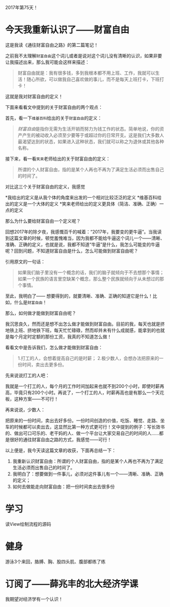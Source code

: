 2017年第75天！

# 今天我重新认识了——财富自由

这是我读《通往财富自由之路》的第二篇笔记！

之前我不太理解`财富自由`这个词儿或者是说对这个词儿没有清晰的认识，如果非要让我描述出来，那么我可能会这样来描述：

> 财富自由就是：我有很多钱，多到我根本都不用上班、工作，我就可以生活！随心所欲，可以做我自己喜欢做的事儿，而不是每天上班打卡，下班打卡！

这就是我对财富自由的定义！

下面来看看文中提到的关于财富自由的两个观点：

首先，看一下`维基百科`给出的关于`财富自由`的定义： 

> *财富自由*是指你无需为生活开销而努力为钱工作的状态。简单地说，你的资产产生的被动收入必须至少要等于或超过你的日常开支。这是我们大多数人最渴望达到的状态，如果进入这种状态，我们就可以称之为退休或其他各种名称。 

接下来，看一看`笑来`老师给出的关于财富自由的定义：

> 所谓的个人财富自由，指的是某个人再也不再为了满足生活必须而出售自己的时间了。

对比这三个关于财富自由的定义，我感觉

*我给出的定义是从我个体的角度来出发的一个相对比较泛泛的定义
*维基百科给出的定义是一个大体的定义
*笑来老师给出的定义更具体（简洁、准确、正确）一点的定义

那么为什么要给财富自由一个定义呢？

回想2017年的除夕夜，我感慨百千的喊着：“2017年，我要变的更牛逼”。当我读到这篇文章的时候，顿觉羞愧难当，因为我都不能给牛逼这个词儿一个——清晰、准确、正确的定义，也就是说，我都不知道“牛逼”是什么，我怎么可能变的牛逼呢？回到问题，不知道财富自由是什么，怎么可能做到财富自由呢？

引用原文的一句话：

> 如果我们脑子里没有一个概念的话，我们的脑子就倾向于不去想那个事情；如果一个民族的语言里空缺某个概念，那么整个民族就倾向于从未想过的那个事情。

至此，我明白了—— 想要得到的，就要清晰、准确、正确的知道它是什么！比如，什么是`财富自由`！

那么，如何做才能做到财富自由呢？

我沉思良久，然而还是想不出怎么做才能做到财富自由。目前的我，每天也就是挤地铁上班、挤地铁下班，每天忙忙碌碌，然而却并未有什么成就感，能拿到的也就是每个月定时定额的那份工资，我真的不知道怎么做！

看看文中是告诉我们，怎么做才能做到财富自由：

> 1.打工的人，会想着提高自己的是时薪；
> 2.极少数人，会想办法把原来的一份时间，卖出去更多份。

先来说说打工的人吧：

我就是一个打工的人，每个月的工作时间加起来也就不到200个小时，即使时薪再高，毕竟只有200个小时。再说了，一个打工的人，时薪再高也是有那么一个天花板，这种方案——不可行！ 

再来说说，少数人：

把原来的一份时间，卖出去好多份。一份时间创造的价值，吃饭、睡觉、走路、坐车的时候都可以卖出去，这显然比第一种方式更可行！文中提到的例子：写长效书的、做出可口可乐的、老干妈的人、做一个平台让大家交易自己的时间的人......都是很好的通往财富自由之路的方式，我感觉——可行！

以上便是，我今天读这篇文章的收获，下面再总结一下：

1. 我重新认识财富自由：所谓的个人财富自由，指的是某个人再也不再为了满足生活必须而出售自己的时间了。
2. 我明白了：想要做到一件事儿，必须对这件事儿有一个——清晰、准确、正确的定义；
3. 如何去做能走向财富自由：把一份时间卖出去很多份


# 学习

读View绘制流程的源码

# 健身

游泳3个来回，胳膊、胸、股四头肌、腹部都练了练

# 订阅了——薛兆丰的北大经济学课

我期望对经济学有一个认识！


